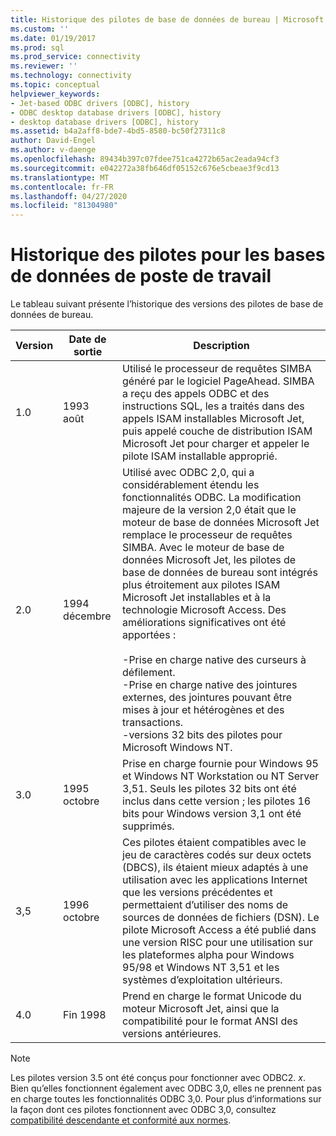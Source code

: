 ```yaml
---
title: Historique des pilotes de base de données de bureau | Microsoft Docs
ms.custom: ''
ms.date: 01/19/2017
ms.prod: sql
ms.prod_service: connectivity
ms.reviewer: ''
ms.technology: connectivity
ms.topic: conceptual
helpviewer_keywords:
- Jet-based ODBC drivers [ODBC], history
- ODBC desktop database drivers [ODBC], history
- desktop database drivers [ODBC], history
ms.assetid: b4a2aff8-bde7-4bd5-8580-bc50f27311c8
author: David-Engel
ms.author: v-daenge
ms.openlocfilehash: 89434b397c07fdee751ca4272b65ac2eada94cf3
ms.sourcegitcommit: e042272a38fb646df05152c676e5cbeae3f9cd13
ms.translationtype: MT
ms.contentlocale: fr-FR
ms.lasthandoff: 04/27/2020
ms.locfileid: "81304980"
---
```

# <a name="history-of-the-desktop-database-drivers"></a>Historique des pilotes pour les bases de données de poste de travail
Le tableau suivant présente l’historique des versions des pilotes de base de données de bureau.  
  
|Version|Date de sortie|Description|  
|-------------|------------------|-----------------|  
|1.0|1993 août|Utilisé le processeur de requêtes SIMBA généré par le logiciel PageAhead. SIMBA a reçu des appels ODBC et des instructions SQL, les a traités dans des appels ISAM installables Microsoft Jet, puis appelé couche de distribution ISAM Microsoft Jet pour charger et appeler le pilote ISAM installable approprié.|  
|2.0|1994 décembre|Utilisé avec ODBC 2,0, qui a considérablement étendu les fonctionnalités ODBC. La modification majeure de la version 2,0 était que le moteur de base de données Microsoft Jet remplace le processeur de requêtes SIMBA. Avec le moteur de base de données Microsoft Jet, les pilotes de base de données de bureau sont intégrés plus étroitement aux pilotes ISAM Microsoft Jet installables et à la technologie Microsoft Access. Des améliorations significatives ont été apportées :<br /><br /> -Prise en charge native des curseurs à défilement.<br />-Prise en charge native des jointures externes, des jointures pouvant être mises à jour et hétérogènes et des transactions.<br />-versions 32 bits des pilotes pour Microsoft Windows NT.|  
|3.0|1995 octobre|Prise en charge fournie pour Windows 95 et Windows NT Workstation ou NT Server 3,51. Seuls les pilotes 32 bits ont été inclus dans cette version ; les pilotes 16 bits pour Windows version 3,1 ont été supprimés.|  
|3,5|1996 octobre|Ces pilotes étaient compatibles avec le jeu de caractères codés sur deux octets (DBCS), ils étaient mieux adaptés à une utilisation avec les applications Internet que les versions précédentes et permettaient d’utiliser des noms de sources de données de fichiers (DSN). Le pilote Microsoft Access a été publié dans une version RISC pour une utilisation sur les plateformes alpha pour Windows 95/98 et Windows NT 3,51 et les systèmes d’exploitation ultérieurs.|  
|4.0|Fin 1998|Prend en charge le format Unicode du moteur Microsoft Jet, ainsi que la compatibilité pour le format ANSI des versions antérieures.|  
  
> [!NOTE]  
>  Les pilotes version 3.5 ont été conçus pour fonctionner avec ODBC2. *x*. Bien qu’elles fonctionnent également avec ODBC 3,0, elles ne prennent pas en charge toutes les fonctionnalités ODBC 3,0. Pour plus d’informations sur la façon dont ces pilotes fonctionnent avec ODBC 3,0, consultez [compatibilité descendante et conformité aux normes](../../odbc/reference/develop-app/backward-compatibility-and-standards-compliance.md).
